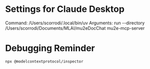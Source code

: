 # Settings for Claude Desktop

Command: /Users/scorrodi/.local/bin/uv 
Arguments: run --directory /Users/scorrodi/Documents/MLAI/mu2eDocChat mu2e-mcp-server


# Debugging Reminder
```
npx @modelcontextprotocol/inspector
```
